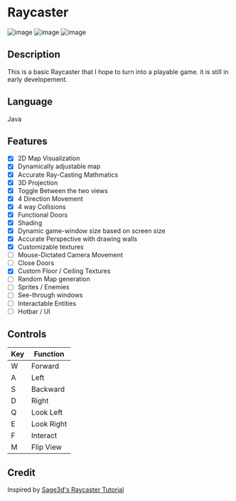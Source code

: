 # Raycaster

![image](https://github.com/MatthewDRomano/Raycaster/assets/120230187/39ce25da-e2f5-4835-8efd-61478ff2dd46)
![image](https://github.com/MatthewDRomano/Raycaster/assets/120230187/621caaa7-a23f-48d2-9d6e-8bd653eaa7ae)
![image](https://github.com/MatthewDRomano/Raycaster/assets/120230187/b1a0812d-0711-44ec-aa7f-32943baf0db6)

## Description
This is a basic Raycaster that I hope to turn into a playable game. it is still in early developement.

## Language
Java

## Features
- [x] 2D Map Visualization
- [x] Dynamically adjustable map
- [x] Accurate Ray-Casting Mathmatics
- [x] 3D Projection
- [x] Toggle Between the two views 
- [x] 4 Direction Movement
- [x] 4 way Collisions
- [x] Functional Doors
- [x] Shading
- [x] Dynamic game-window size based on screen size
- [x] Accurate Perspective with drawing walls
- [x] Customizable textures
- [ ] Mouse-Dictated Camera Movement
- [ ] Close Doors
- [x] Custom Floor / Ceiling Textures
- [ ] Random Map generation
- [ ] Sprites / Enemies
- [ ] See-through windows
- [ ] Interactable Entities
- [ ] Hotbar / UI

## Controls
| Key | Function |
| --- | -------- |
|  W  | Forward  |
|  A  |   Left   |
|  S  | Backward |
|  D  |   Right  |
|  Q  | Look Left|
|  E  |Look Right|
|  F  | Interact |
|  M  | Flip View|

## Credit
Inspired by [Sage3d's Raycaster Tutorial](https://www.youtube.com/watch?v=gYRrGTC7GtA&t=455s)

